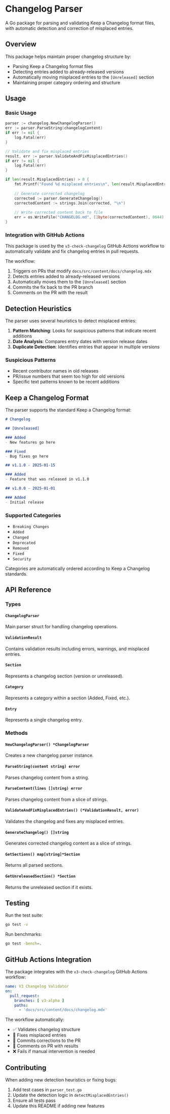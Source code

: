 # Changelog Parser

A Go package for parsing and validating Keep a Changelog format files, with automatic detection and correction of misplaced entries.

## Overview

This package helps maintain proper changelog structure by:
- Parsing Keep a Changelog format files
- Detecting entries added to already-released versions
- Automatically moving misplaced entries to the `[Unreleased]` section
- Maintaining proper category ordering and structure

## Usage

### Basic Usage

```go
parser := changelog.NewChangelogParser()
err := parser.ParseString(changelogContent)
if err != nil {
    log.Fatal(err)
}

// Validate and fix misplaced entries
result, err := parser.ValidateAndFixMisplacedEntries()
if err != nil {
    log.Fatal(err)
}

if len(result.MisplacedEntries) > 0 {
    fmt.Printf("Found %d misplaced entries\n", len(result.MisplacedEntries))
    
    // Generate corrected changelog
    corrected := parser.GenerateChangelog()
    correctedContent := strings.Join(corrected, "\n")
    
    // Write corrected content back to file
    err = os.WriteFile("CHANGELOG.md", []byte(correctedContent), 0644)
}
```

### Integration with GitHub Actions

This package is used by the `v3-check-changelog` GitHub Actions workflow to automatically validate and fix changelog entries in pull requests.

The workflow:
1. Triggers on PRs that modify `docs/src/content/docs/changelog.mdx`
2. Detects entries added to already-released versions
3. Automatically moves them to the `[Unreleased]` section
4. Commits the fix back to the PR branch
5. Comments on the PR with the result

## Detection Heuristics

The parser uses several heuristics to detect misplaced entries:

1. **Pattern Matching**: Looks for suspicious patterns that indicate recent additions
2. **Date Analysis**: Compares entry dates with version release dates
3. **Duplicate Detection**: Identifies entries that appear in multiple versions

### Suspicious Patterns

- Recent contributor names in old releases
- PR/issue numbers that seem too high for old versions
- Specific text patterns known to be recent additions

## Keep a Changelog Format

The parser supports the standard Keep a Changelog format:

```markdown
# Changelog

## [Unreleased]

### Added
- New features go here

### Fixed
- Bug fixes go here

## v1.1.0 - 2025-01-15

### Added
- Feature that was released in v1.1.0

## v1.0.0 - 2025-01-01

### Added
- Initial release
```

### Supported Categories

- `Breaking Changes`
- `Added`
- `Changed` 
- `Deprecated`
- `Removed`
- `Fixed`
- `Security`

Categories are automatically ordered according to Keep a Changelog standards.

## API Reference

### Types

#### `ChangelogParser`
Main parser struct for handling changelog operations.

#### `ValidationResult`
Contains validation results including errors, warnings, and misplaced entries.

#### `Section`
Represents a changelog section (version or unreleased).

#### `Category` 
Represents a category within a section (Added, Fixed, etc.).

#### `Entry`
Represents a single changelog entry.

### Methods

#### `NewChangelogParser() *ChangelogParser`
Creates a new changelog parser instance.

#### `ParseString(content string) error`
Parses changelog content from a string.

#### `ParseContent(lines []string) error`
Parses changelog content from a slice of strings.

#### `ValidateAndFixMisplacedEntries() (*ValidationResult, error)`
Validates the changelog and fixes any misplaced entries.

#### `GenerateChangelog() []string`
Generates corrected changelog content as a slice of strings.

#### `GetSections() map[string]*Section`
Returns all parsed sections.

#### `GetUnreleasedSection() *Section`
Returns the unreleased section if it exists.

## Testing

Run the test suite:

```bash
go test -v
```

Run benchmarks:

```bash
go test -bench=.
```

## GitHub Actions Integration

The package integrates with the `v3-check-changelog` GitHub Actions workflow:

```yaml
name: V3 Changelog Validator
on:
  pull_request:
    branches: [ v3-alpha ]
    paths:
      - 'docs/src/content/docs/changelog.mdx'
```

The workflow automatically:
- ✅ Validates changelog structure
- 🔧 Fixes misplaced entries
- 📝 Commits corrections to the PR
- 💬 Comments on PR with results
- ❌ Fails if manual intervention is needed

## Contributing

When adding new detection heuristics or fixing bugs:

1. Add test cases in `parser_test.go`
2. Update the detection logic in `detectMisplacedEntries()`
3. Ensure all tests pass
4. Update this README if adding new features